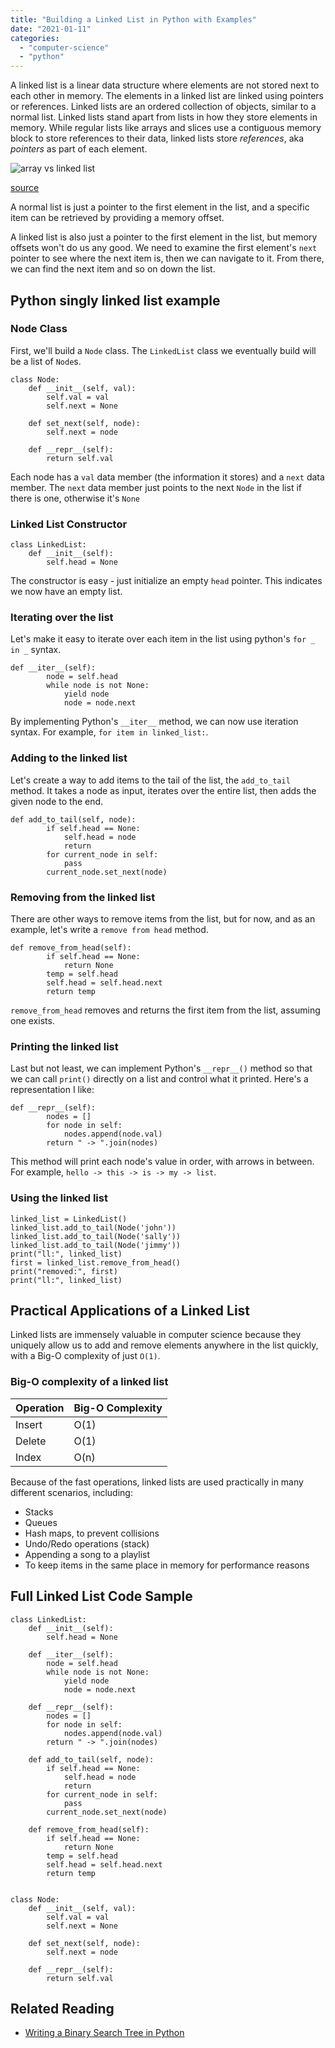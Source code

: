 ```yaml
---
title: "Building a Linked List in Python with Examples"
date: "2021-01-11"
categories: 
  - "computer-science"
  - "python"
---
```


A linked list is a linear data structure where elements are not stored next to each other in memory. The elements in a linked list are linked using pointers or references. Linked lists are an ordered collection of objects, similar to a normal list. Linked lists stand apart from lists in how they store elements in memory. While regular lists like arrays and slices use a contiguous memory block to store references to their data, linked lists store _references_, aka _pointers_ as part of each element.

![array vs linked list](/img/difference-between-arrays-and-linked-list-1024x431.jpg)

[source](https://www.faceprep.in/data-structures/linked-list-vs-array/)

A normal list is just a pointer to the first element in the list, and a specific item can be retrieved by providing a memory offset.

A linked list is also just a pointer to the first element in the list, but memory offsets won't do us any good. We need to examine the first element's `next` pointer to see where the next item is, then we can navigate to it. From there, we can find the next item and so on down the list.

## Python singly linked list example

### Node Class

First, we'll build a `Node` class. The `LinkedList` class we eventually build will be a list of `Node`s.

```
class Node:
    def __init__(self, val):
        self.val = val
        self.next = None

    def set_next(self, node):
        self.next = node

    def __repr__(self):
        return self.val
```

Each node has a `val` data member (the information it stores) and a `next` data member. The `next` data member just points to the next `Node` in the list if there is one, otherwise it's `None`

### Linked List Constructor

```
class LinkedList:
    def __init__(self):
        self.head = None
```

The constructor is easy - just initialize an empty `head` pointer. This indicates we now have an empty list.

### Iterating over the list

Let's make it easy to iterate over each item in the list using python's `for _ in _` syntax.

```
def __iter__(self):
        node = self.head
        while node is not None:
            yield node
            node = node.next
```

By implementing Python's `__iter__` method, we can now use iteration syntax. For example, `for item in linked_list:`.

### Adding to the linked list

Let's create a way to add items to the tail of the list, the `add_to_tail` method. It takes a node as input, iterates over the entire list, then adds the given node to the end.

```
def add_to_tail(self, node):
        if self.head == None:
            self.head = node
            return
        for current_node in self:
            pass
        current_node.set_next(node)
```

### Removing from the linked list

There are other ways to remove items from the list, but for now, and as an example, let's write a `remove from head` method.

```
def remove_from_head(self):
        if self.head == None:
            return None
        temp = self.head
        self.head = self.head.next
        return temp
```

`remove_from_head` removes and returns the first item from the list, assuming one exists.

### Printing the linked list

Last but not least, we can implement Python's `__repr__()` method so that we can call `print()` directly on a list and control what it printed. Here's a representation I like:

```
def __repr__(self):
        nodes = []
        for node in self:
            nodes.append(node.val)
        return " -> ".join(nodes)
```

This method will print each node's value in order, with arrows in between. For example, `hello -> this -> is -> my -> list`.

### Using the linked list

```
linked_list = LinkedList()
linked_list.add_to_tail(Node('john'))
linked_list.add_to_tail(Node('sally'))
linked_list.add_to_tail(Node('jimmy'))
print("ll:", linked_list)
first = linked_list.remove_from_head()
print("removed:", first)
print("ll:", linked_list)
```

## Practical Applications of a Linked List

Linked lists are immensely valuable in computer science because they uniquely allow us to add and remove elements anywhere in the list quickly, with a Big-O complexity of just `O(1)`.

### Big-O complexity of a linked list

| Operation | Big-O Complexity |
| --------- | ---------------- |
| Insert    | O(1)             |
| Delete    | O(1)             |
| Index     | O(n)             |

Because of the fast operations, linked lists are used practically in many different scenarios, including:

- Stacks
- Queues
- Hash maps, to prevent collisions
- Undo/Redo operations (stack)
- Appending a song to a playlist
- To keep items in the same place in memory for performance reasons

## Full Linked List Code Sample

```
class LinkedList:
    def __init__(self):
        self.head = None

    def __iter__(self):
        node = self.head
        while node is not None:
            yield node
            node = node.next

    def __repr__(self):
        nodes = []
        for node in self:
            nodes.append(node.val)
        return " -> ".join(nodes)

    def add_to_tail(self, node):
        if self.head == None:
            self.head = node
            return
        for current_node in self:
            pass
        current_node.set_next(node)

    def remove_from_head(self):
        if self.head == None:
            return None
        temp = self.head
        self.head = self.head.next
        return temp


class Node:
    def __init__(self, val):
        self.val = val
        self.next = None

    def set_next(self, node):
        self.next = node

    def __repr__(self):
        return self.val
```

## Related Reading

- [Writing a Binary Search Tree in Python](https://qvault.io/2021/01/12/binary-search-tree-in-python/)
